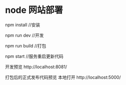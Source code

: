# node 网站部署

npm install //安装

npm run dev //开发

npm run build //打包

npm start //服务重启更新代码


开发预览  http://localhost:8081/


打包后的正式发布代码预览
本地打开 http://localhost:5000/
